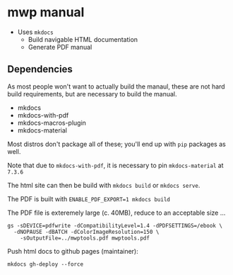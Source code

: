 # mwp manual

* Uses `mkdocs`
  * Build navigable HTML documentation
  * Generate PDF manual

## Dependencies

As most people won't want to actually build the manaul, these are not hard build requirements, but are necessary to build the manual.

* mkdocs
* mkdocs-with-pdf
* mkdocs-macros-plugin
* mkdocs-material

Most distros don't package all of these; you'll end up with `pip` packages as well.

Note that due to `mkdocs-with-pdf`, it is necessary to pin `mkdocs-material` at `7.3.6`

The html site can then be build with `mkdocs build` or `mkdocs serve`.

The PDF is built with `ENABLE_PDF_EXPORT=1 mkdocs build`

The PDF file is exteremely large (c. 40MB), reduce to an acceptable size ...

```
gs -sDEVICE=pdfwrite -dCompatibilityLevel=1.4 -dPDFSETTINGS=/ebook \
  -dNOPAUSE -dBATCH -dColorImageResolution=150 \
    -sOutputFile=../mwptools.pdf mwptools.pdf
```


Push html docs to github pages (maintainer):

`mkdocs gh-deploy --force`
